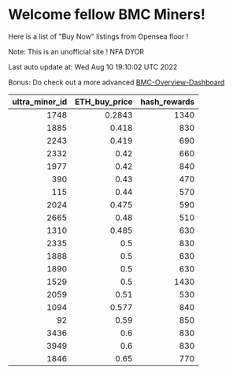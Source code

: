 # Welcome fellow BMC Miners!
Here is a list of "Buy Now" listings from Opensea floor !

Note: This is an unofficial site ! NFA DYOR

Last auto update at: Wed Aug 10 19:10:02 UTC 2022

Bonus: Do check out a more advanced [BMC-Overview-Dashboard](https://dune.com/defifunk/BMC-Overview-Dashboard)


|   ultra_miner_id |   ETH_buy_price |   hash_rewards |
|-----------------:|----------------:|---------------:|
|             1748 |          0.2843 |           1340 |
|             1885 |          0.418  |            830 |
|             2243 |          0.419  |            690 |
|             2332 |          0.42   |            660 |
|             1977 |          0.42   |            840 |
|              390 |          0.43   |            470 |
|              115 |          0.44   |            570 |
|             2024 |          0.475  |            590 |
|             2665 |          0.48   |            510 |
|             1310 |          0.485  |            630 |
|             2335 |          0.5    |            830 |
|             1888 |          0.5    |            630 |
|             1890 |          0.5    |            630 |
|             1529 |          0.5    |           1430 |
|             2059 |          0.51   |            530 |
|             1094 |          0.577  |            840 |
|               92 |          0.59   |            850 |
|             3436 |          0.6    |            830 |
|             3949 |          0.6    |            830 |
|             1846 |          0.65   |            770 |